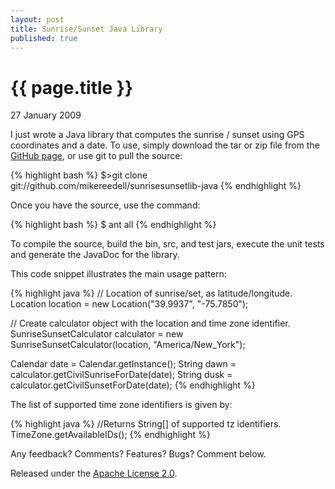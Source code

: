 ```yaml
---
layout: post 
title: Sunrise/Sunset Java Library
published: true
---
```


# {{ page.title }}

<p class="postdate">27 January 2009</p>

I just wrote a Java library that computes the sunrise / sunset using GPS coordinates and a date.  To use, simply download the tar or zip file from the [GitHub page](http://mikereedell.github.com/sunrisesunsetlib-java/), or use git to pull the source:

{% highlight bash %}
$>git clone git://github.com/mikereedell/sunrisesunsetlib-java
{% endhighlight %}

Once you have the source, use the command:

{% highlight bash %}
$ ant all
{% endhighlight %}

To compile the source, build the bin, src, and test jars, execute the unit tests and generate the JavaDoc for the library.

This code snippet illustrates the main usage pattern:

{% highlight java %}
// Location of sunrise/set, as latitude/longitude.
Location location = new Location("39.9937", "-75.7850");

// Create calculator object with the location and time zone identifier.
SunriseSunsetCalculator calculator = new SunriseSunsetCalculator(location, "America/New_York");

Calendar date = Calendar.getInstance();
String dawn = calculator.getCivilSunriseForDate(date);
String dusk = calculator.getCivilSunsetForDate(date);
{% endhighlight %}

The list of supported time zone identifiers is given by:

{% highlight java %}
//Returns String[] of supported tz identifiers.
TimeZone.getAvailableIDs();
{% endhighlight %}

Any feedback? Comments? Features? Bugs? Comment below.

Released under the [Apache License 2.0](http://www.apache.org/licenses/LICENSE-2.0).